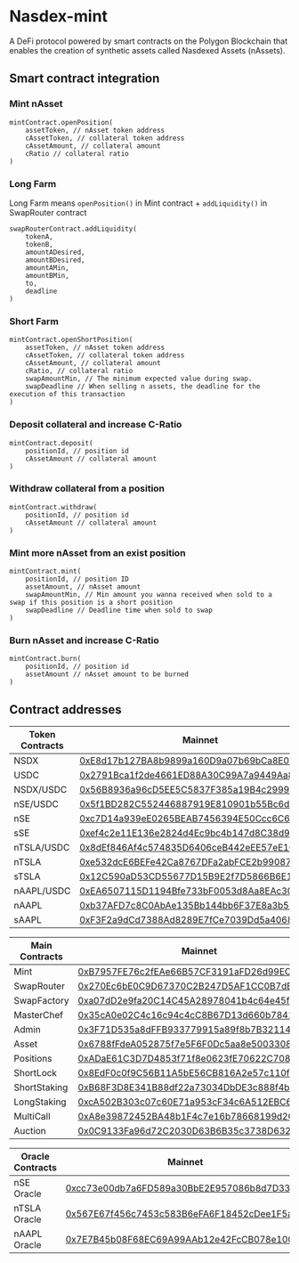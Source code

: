 # Nasdex-mint

A DeFi protocol powered by smart contracts on the Polygon Blockchain that enables the creation of synthetic assets called Nasdexed Assets (nAssets).

## Smart contract integration

### Mint nAsset

```JS
mintContract.openPosition(
    assetToken, // nAsset token address
    cAssetToken, // collateral token address
    cAssetAmount, // collateral amount
    cRatio // collateral ratio
)
```

### Long Farm

Long Farm means `openPosition()` in Mint contract + `addLiquidity()` in SwapRouter contract

```JS
swapRouterContract.addLiquidity(
    tokenA,
    tokenB,
    amountADesired,
    amountBDesired,
    amountAMin,
    amountBMin,
    to,
    deadline
)
```

### Short Farm

```JS
mintContract.openShortPosition(
    assetToken, // nAsset token address
    cAssetToken, // collateral token address
    cAssetAmount, // collateral amount
    cRatio, // collateral ratio
    swapAmountMin, // The minimum expected value during swap.
    swapDeadline // When selling n assets, the deadline for the execution of this transaction
)
```

### Deposit collateral and increase C-Ratio

```JS
mintContract.deposit(
    positionId, // position id
    cAssetAmount // collateral amount
)
```

### Withdraw collateral from a position

```JS
mintContract.withdraw(
    positionId, // position id
    cAssetAmount // collateral amount
)
```

### Mint more nAsset from an exist position
```JS
mintContract.mint(
    positionId, // position ID
    assetAmount, // nAsset amount
    swapAmountMin, // Min amount you wanna received when sold to a swap if this position is a short position
    swapDeadline // Deadline time when sold to swap
)
```

### Burn nAsset and increase C-Ratio
```JS
mintContract.burn(
    positionId, // position id
    assetAmount // nAsset amount to be burned
)
```

## Contract addresses

| Token Contracts | Mainnet                                                                                                       | Mumbai
| ----- | --------------------------------------------------------------------------------------------------------------------- | ----------------------------------------------------------------------------------------------------------------------------- |
| NSDX   | [0xE8d17b127BA8b9899a160D9a07b69bCa8E08bfc6](https://polygonscan.com/address/0xE8d17b127BA8b9899a160D9a07b69bCa8E08bfc6) |  [0x620c07ab0d26Fc22E346aadC895bc1eD84C6CF78](https://mumbai.polygonscan.com/address/0x620c07ab0d26Fc22E346aadC895bc1eD84C6CF78) |
| USDC   | [0x2791Bca1f2de4661ED88A30C99A7a9449Aa84174](https://polygonscan.com/address/0x2791Bca1f2de4661ED88A30C99A7a9449Aa84174) |  [0x2F059f10b9c8F21eF509f0a00B1A4DC21511CdFf](https://mumbai.polygonscan.com/address/0x2F059f10b9c8F21eF509f0a00B1A4DC21511CdFf) |
| NSDX/USDC   | [0x56B8936a96cD5EE5C5837F385a19B4c2999fD74a](https://polygonscan.com/address/0x56B8936a96cD5EE5C5837F385a19B4c2999fD74a) |  [0xF914dae3144E6f19DdD9143bd0f8ff8Fb016534a](https://mumbai.polygonscan.com/address/0xF914dae3144E6f19DdD9143bd0f8ff8Fb016534a) |
| nSE/USDC   | [0x5f1BD282C552446887919E810901b55Bc6dA2ac4](https://polygonscan.com/address/0x5f1BD282C552446887919E810901b55Bc6dA2ac4) |  [0x6CF79D9c5576dfAC54c6170D404D9569d896b0e4](https://mumbai.polygonscan.com/address/0x6CF79D9c5576dfAC54c6170D404D9569d896b0e4) |
| nSE   | [0xc7D14a939eE0265BEAB7456394E50Ccc6C665298](https://polygonscan.com/address/0xc7D14a939eE0265BEAB7456394E50Ccc6C665298) |  [0xc67B287F2F0A0b3589D1C2Fcce4B16C2c8DBDEdc](https://mumbai.polygonscan.com/address/0xc67B287F2F0A0b3589D1C2Fcce4B16C2c8DBDEdc) |
| sSE   | [0xef4c2e11E136e2824d4Ec9bc4b147d8C38d931f5](https://polygonscan.com/address/0xef4c2e11E136e2824d4Ec9bc4b147d8C38d931f5) |  [0x8BbaC288b26b38A98c4De9884ad4d97dc324B323](https://mumbai.polygonscan.com/address/0x8BbaC288b26b38A98c4De9884ad4d97dc324B323) |
| nTSLA/USDC   | [0x8dEf846Af4c574835D6406ceB442eEE57eE1C424](https://polygonscan.com/address/0x8dEf846Af4c574835D6406ceB442eEE57eE1C424) |  [0x211B33e5231907E26ab6FD8CAa3F6eA81936D15e](https://mumbai.polygonscan.com/address/0x211B33e5231907E26ab6FD8CAa3F6eA81936D15e) |
| nTSLA   | [0xe532dcE6BEFe42Ca8767DFa2abFCE2b99087168B](https://polygonscan.com/address/0xe532dcE6BEFe42Ca8767DFa2abFCE2b99087168B) |  [0x975ABb141eD45F8dAaCA49C15EF8D3650AbE0cc9](https://mumbai.polygonscan.com/address/0x975ABb141eD45F8dAaCA49C15EF8D3650AbE0cc9) |
| sTSLA   | [0x12C590aD53CD55677D15B9E2f7D5866B6E1931bB](https://polygonscan.com/address/0x12C590aD53CD55677D15B9E2f7D5866B6E1931bB) |  [0x362dB5C57CbD3CF43491134F79c334bC2a10db86](https://mumbai.polygonscan.com/address/0x362dB5C57CbD3CF43491134F79c334bC2a10db86) |
| nAAPL/USDC   | [0xEA6507115D1194Bfe733bF0053d8Aa8EAc3032a8](https://polygonscan.com/address/0xEA6507115D1194Bfe733bF0053d8Aa8EAc3032a8) | [0xDD8235664df4Ca35Ee0B814e4B4F80B82961c89f](https://mumbai.polygonscan.com/address/0xDD8235664df4Ca35Ee0B814e4B4F80B82961c89f) |
| nAAPL   | [0xb37AFD7c8C0AbAe135Bb144bb6F37E8a3b5796ca](https://polygonscan.com/address/0xb37AFD7c8C0AbAe135Bb144bb6F37E8a3b5796ca) | [0x4e0726a2eC86042321Dd7C62aa1AA357D81638cC](https://mumbai.polygonscan.com/address/0x4e0726a2eC86042321Dd7C62aa1AA357D81638cC) |
| sAAPL   | [0xF3F2a9dCd7388Ad8289E7fCe7039Dd5a4068d81b](https://polygonscan.com/address/0xF3F2a9dCd7388Ad8289E7fCe7039Dd5a4068d81b) | [0x4e0726a2eC86042321Dd7C62aa1AA357D81638cC](https://mumbai.polygonscan.com/address/0x4e0726a2eC86042321Dd7C62aa1AA357D81638cC) |

| Main Contracts | Mainnet                                                                                                       | Mumbai
| ----- | --------------------------------------------------------------------------------------------------------------------- | ----------------------------------------------------------------------------------------------------------------------------- |
| Mint   | [0xB7957FE76c2fEAe66B57CF3191aFD26d99EC5599](https://polygonscan.com/address/0xB7957FE76c2fEAe66B57CF3191aFD26d99EC5599) |  [0x2bFA60Fe6FDd82e732C0f8b7A87Ca6753b0167f0](https://mumbai.polygonscan.com/address/0x2bFA60Fe6FDd82e732C0f8b7A87Ca6753b0167f0) |
| SwapRouter   | [0x270Ec6bE0C9D67370C2B247D5AF1CC0B7dED0d4a](https://polygonscan.com/address/0x270Ec6bE0C9D67370C2B247D5AF1CC0B7dED0d4a) |  [0xeF1F06F0a9645A143Eaccb543f5bda85A9BD21D9](https://mumbai.polygonscan.com/address/0xeF1F06F0a9645A143Eaccb543f5bda85A9BD21D9) |
| SwapFactory   | [0xa07dD2e9fa20C14C45A28978041b4c64e45f7f97](https://polygonscan.com/address/0xa07dD2e9fa20C14C45A28978041b4c64e45f7f97) |  [0x03A8C741d36a8bF689A24C1F5d59cc122704E85F](https://mumbai.polygonscan.com/address/0x03A8C741d36a8bF689A24C1F5d59cc122704E85F) |
| MasterChef   | [0x35cA0e02C4c16c94c4cC8B67D13d660b78414f95](https://polygonscan.com/address/0x35cA0e02C4c16c94c4cC8B67D13d660b78414f95) |  [0xFe12AddfCDa0047aE304ADe81cEA6eBEe304a35d](https://mumbai.polygonscan.com/address/0xFe12AddfCDa0047aE304ADe81cEA6eBEe304a35d) |
| Admin   | [0x3F71D535a8dFFB933779915a89f8b7B321140344](https://polygonscan.com/address/0x3F71D535a8dFFB933779915a89f8b7B321140344) |  [0x1CAeb6856D561b317b29E7021B65F53f287346f6](https://mumbai.polygonscan.com/address/0x1CAeb6856D561b317b29E7021B65F53f287346f6) |
| Asset   | [0x6788fFdeA052875f7e5F6F0Dc5aa8e5003308049](https://polygonscan.com/address/0x6788fFdeA052875f7e5F6F0Dc5aa8e5003308049) |  [0x696C515e9E33f4e6c63645fac21701C0277e54d3](https://mumbai.polygonscan.com/address/0x696C515e9E33f4e6c63645fac21701C0277e54d3) |
| Positions   | [0xADaE61C3D7D4853f71f8e0623fE70622C708F266](https://polygonscan.com/address/0xADaE61C3D7D4853f71f8e0623fE70622C708F266) |  [0x9578da0aCfcAD212CCfd707acA3e0E2Ee9bf9EeC](https://mumbai.polygonscan.com/address/0x9578da0aCfcAD212CCfd707acA3e0E2Ee9bf9EeC) |
| ShortLock   | [0x8EdF0c0f9C56B11A5bE56CB816A2e57c110f44b1](https://polygonscan.com/address/0x8EdF0c0f9C56B11A5bE56CB816A2e57c110f44b1) |  [0xF68352670672db755dbD55a3d9Ff8B47d2c76Eb0](https://mumbai.polygonscan.com/address/0xF68352670672db755dbD55a3d9Ff8B47d2c76Eb0) |
| ShortStaking   | [0xB68F3D8E341B88df22a73034DbDE3c888f4bE9DE](https://polygonscan.com/address/0xB68F3D8E341B88df22a73034DbDE3c888f4bE9DE) |  [0xdD686588B64C29Bef6498f579e892AdAA293a6f3](https://mumbai.polygonscan.com/address/0xdD686588B64C29Bef6498f579e892AdAA293a6f3) |
| LongStaking   | [0xcA502B303c07c60E71a953cF34c6A512EBC61Bc6](https://polygonscan.com/address/0xcA502B303c07c60E71a953cF34c6A512EBC61Bc6) |  [0x1aD73968E12BaFB6342A0017c04309b31bC4C193](https://mumbai.polygonscan.com/address/0x1aD73968E12BaFB6342A0017c04309b31bC4C193) |
| MultiCall   | [0xA8e39872452BA48b1F4c7e16b78668199d2C41Dd](https://polygonscan.com/address/0xA8e39872452BA48b1F4c7e16b78668199d2C41Dd) |  [0x872808abd468F80c80213f48a5E917b5F5c371f8](https://mumbai.polygonscan.com/address/0x872808abd468F80c80213f48a5E917b5F5c371f8) |
| Auction   | [0x0C9133Fa96d72C2030D63B6B35c3738D6329A313](https://polygonscan.com/address/0x0C9133Fa96d72C2030D63B6B35c3738D6329A313) | [0xEEdCB4689B55956E1fd434790b9703466B93Ea7D](https://mumbai.polygonscan.com/address/0xEEdCB4689B55956E1fd434790b9703466B93Ea7D) |

| Oracle Contracts | Mainnet                                                                                                       | Mumbai
| ----- | --------------------------------------------------------------------------------------------------------------------- | ----------------------------------------------------------------------------------------------------------------------------- |
| nSE Oracle   | [0xcc73e00db7a6FD589a30BbE2E957086b8d7D3331](https://polygonscan.com/address/0xcc73e00db7a6FD589a30BbE2E957086b8d7D3331) |  [0xEEeEB911f1c30217EfFC662B157f8BAF91f1133b](https://mumbai.polygonscan.com/address/0xEEeEB911f1c30217EfFC662B157f8BAF91f1133b) |
| nTSLA Oracle   | [0x567E67f456c7453c583B6eFA6F18452cDee1F5a8](https://polygonscan.com/address/0x567E67f456c7453c583B6eFA6F18452cDee1F5a8) |  [0xDb12E805d004698FC58F6e4fbdD876268DF2dfFe](https://mumbai.polygonscan.com/address/0xDb12E805d004698FC58F6e4fbdD876268DF2dfFe) |
| nAAPL Oracle   | [0x7E7B45b08F68EC69A99AAb12e42FcCB078e10094](https://polygonscan.com/address/0x7E7B45b08F68EC69A99AAb12e42FcCB078e10094) | [0x78ded7ecC5149Ee1f6d0DacfaD4F20882fDEe663](https://mumbai.polygonscan.com/address/0x78ded7ecC5149Ee1f6d0DacfaD4F20882fDEe663) |
